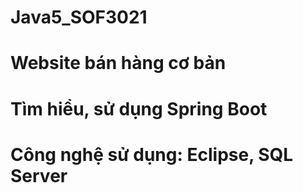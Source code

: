 # Java5_SOF3021
# Website bán hàng cơ bản
# Tìm hiểu, sử dụng Spring Boot
# Công nghệ sử dụng: Eclipse, SQL Server

